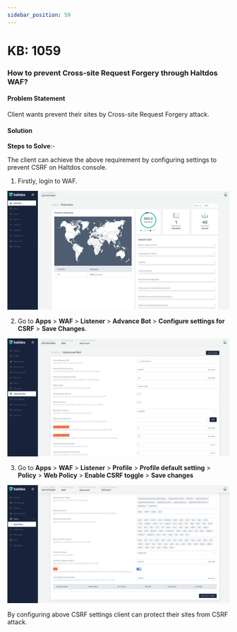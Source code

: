 ```yaml
---
sidebar_position: 59
---
```


# KB: 1059

### **How to prevent Cross-site Request Forgery through Haltdos WAF?**

#### **Problem Statement**

Client wants prevent their sites by Cross-site Request Forgery attack.

#### **Solution**

**Steps to Solve**:-

The client can achieve the above requirement by configuring settings to prevent CSRF on Haltdos console.

1. Firstly, login to WAF.

![kb-1059](/img/waf/kb/v2/overview_kb_1059_1.png)

2. Go to **Apps** > **WAF** > **Listener** > **Advance Bot** > **Configure settings for CSRF** > **Save Changes**.

![kb-1059](/img/waf/kb/v2/csrf_kb_1059_2.png)

3. Go to **Apps** > **WAF** > **Listener** > **Profile** > **Profile default setting** > **Policy** > **Web Policy** > **Enable CSRF toggle** > **Save changes**

![kb-1059](/img/waf/kb/v2/csrf_kb_1059_3.png)

By configuring above CSRF settings client can protect their sites from CSRF attack.

